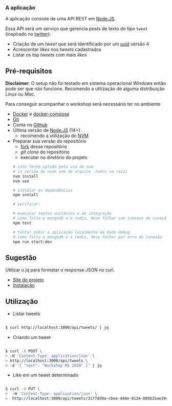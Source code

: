### A aplicação

A aplicação consiste de uma API REST em [Node.JS](https://nodejs.org/en/).

Essa API será um serviço que gerencia posts de texto do tipo `tweet` (inspirado no [twitter](https://twitter.com/)):
- Criação de um _tweet_ que será identificado por um [uuid](https://en.wikipedia.org/wiki/Universally_unique_identifier) versão 4
- Acrescentar _likes_ nos _tweets_ cadastrados
- Listar os top _tweets_ com mais _likes_

## Pré-requisitos

**Disclaimer**: O setup não foi testado em sistema operacional _Windows_ então pode ser que não funcione.
Recomendo a utilização de alguma distribuição _Linux_ ou _Mac_.

Para conseguir acompanhar o workshop será necessário ter no ambiente
- [Docker](https://www.docker.com/) e [docker-compose](https://docs.docker.com/compose/)
- [Git](https://git-scm.com/)
- Conta no [Github](https://github.com/)
- Última versão de [Node.JS](https://nodejs.org/en/) (14+)
  - recomendo a utilização do [NVM](https://github.com/nvm-sh/nvm)
- Preparar sua versão do repositório
  - [fork](https://github.com/rodrigobotti/rs-ws-2020-env/fork) desse repositório
  - _git clone_ do repositório
  - executar no diretório do projeto
  ```sh
  # caso tenha optado pelo uso do nvm
  # (a versão de node vem do arquivo .nvmrc na raíz)
  nvm install
  nvm use

  # instalar as dependências
  npm install

  # verificar:

  # executar testes unitários e de integração
  # como falta o mongodb e o redis, deve falhar com timeout de conexão
  npm test

  # tentar subir a aplicação localmente em modo debug
  # como falta o mongodb e o redis, deve falhar por erro de conexão
  npm run start:dev
  ```



## Sugestão
Utilizar o jq para formatar o response JSON no curl.
- [Site do projeto](https://stedolan.github.io/jq/)
- [Instalação](https://github.com/stedolan/jq/wiki/Installation)

## Utilização
- Listar tweets
```bash

$ curl http://localhost:3000/api/tweets/ | jq

```

- Criando um tweet
```bash

$ curl -X POST \
> -H 'Content-Type: application/json' \
> http://localhost:3000/api/tweets \
> -d '{ "text": "Workshop R$ 2020" }' | jq

```

- Like em um tweet determinado
```bash

$ curl -X PUT \
>  -H 'Content-Type: application/json' \
>  http://localhost:3000/api/tweets/3177dd9a-cbee-448e-9134-805635ae39c4/likes | jq

```
